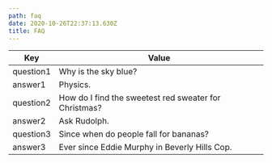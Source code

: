 ```yaml
---
path: faq
date: 2020-10-26T22:37:13.630Z
title: FAQ
---
```

| Key | Value |
| --- | ----- |
| question1 | Why is the sky blue? |
| answer1 | Physics. |
| question2 | How do I find the sweetest red sweater for Christmas? |
| answer2 | Ask Rudolph. |
| question3 | Since when do people fall for bananas? |
| answer3 | Ever since Eddie Murphy in Beverly Hills Cop. |